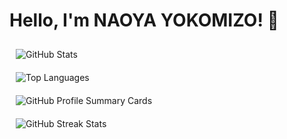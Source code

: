 # Hello, I'm NAOYA YOKOMIZO! 👋

<div style="display: flex; flex-wrap: wrap; justify-content: space-between;">

  <div style="flex: 1; min-width: 48%; margin: 10px;">
    <img src="https://github-readme-stats.vercel.app/api?username=moon088&show_icons=true&theme=radical" alt="GitHub Stats" />
  </div>

  <div style="flex: 1; min-width: 48%; margin: 10px;">
    <img src="https://github-readme-stats.vercel.app/api/top-langs/?username=moon088&layout=compact&theme=radical" alt="Top Languages" />
  </div>

  <div style="flex: 1; min-width: 48%; margin: 10px;">
    <img src="http://github-profile-summary-cards.vercel.app/api/cards/profile-details?username=moon088&theme=radical" alt="GitHub Profile Summary Cards" />
  </div>

  <div style="flex: 1; min-width: 48%; margin: 10px;">
    <img src="https://github-readme-streak-stats.herokuapp.com/?user=moon088&theme=radical" alt="GitHub Streak Stats" />
  </div>

</div>

<!--
**moon088/moon088** is a ✨ _special_ ✨ repository because its `README.md` (this file) appears on your GitHub profile.

Here are some ideas to get you started:

- 🔭 I’m currently working on ...
- 🌱 I’m currently learning ...
- 👯 I’m looking to collaborate on ...
- 🤔 I’m looking for help with ...
- 💬 Ask me about ...
- 📫 How to reach me: ...
- 😄 Pronouns: ...
- ⚡ Fun fact: ...
-->
